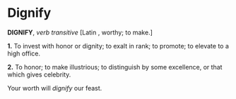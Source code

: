 # Dignify

**DIGNIFY**, _verb transitive_ \[Latin , worthy; to make.\]

**1.** To invest with honor or dignity; to exalt in rank; to promote; to elevate to a high office.

**2.** To honor; to make illustrious; to distinguish by some excellence, or that which gives celebrity.

Your worth will _dignify_ our feast.